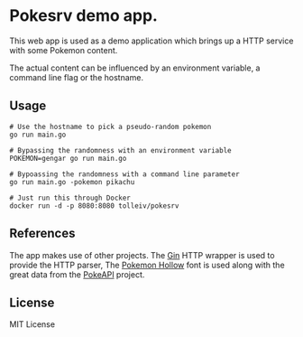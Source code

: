 # Pokesrv demo app.

This web app is used as a demo application which brings up a HTTP service with some Pokemon content.

The actual content can be influenced by an environment variable, a command line flag or the hostname.

## Usage

    # Use the hostname to pick a pseudo-random pokemon
    go run main.go
    
    # Bypassing the randomness with an environment variable 
    POKEMON=gengar go run main.go
    
    # Bypoassing the randomness with a command line parameter
    go run main.go -pokemon pikachu
    
    # Just run this through Docker
    docker run -d -p 8080:8080 tolleiv/pokesrv

## References

  The app makes use of other projects. The [Gin](https://github.com/gin-gonic/gin) HTTP wrapper is used to provide the HTTP parser, The [Pokemon Hollow](http://www.dafont.com/pokemon.font) font is used along with the great data from the [PokeAPI](https://pokeapi.co) project.
   
## License

MIT License
    
    

